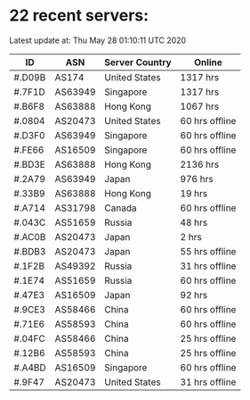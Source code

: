 # 22 recent servers:

Latest update at: Thu May 28 01:10:11 UTC 2020

| ID | ASN | Server Country | Online |
| -- | --- | -------------- | ------ |
| #.D09B | AS174 | United States | 1317 hrs |
| #.7F1D | AS63949 | Singapore | 1317 hrs |
| #.B6F8 | AS63888 | Hong Kong | 1067 hrs |
| #.0804 | AS20473 | United States | 60 hrs offline |
| #.D3F0 | AS63949 | Singapore | 60 hrs offline |
| #.FE66 | AS16509 | Singapore | 60 hrs offline |
| #.BD3E | AS63888 | Hong Kong | 2136 hrs |
| #.2A79 | AS63949 | Japan | 976 hrs |
| #.33B9 | AS63888 | Hong Kong | 19 hrs |
| #.A714 | AS31798 | Canada | 60 hrs offline |
| #.043C | AS51659 | Russia | 48 hrs |
| #.AC0B | AS20473 | Japan | 2 hrs |
| #.BDB3 | AS20473 | Japan | 55 hrs offline |
| #.1F2B | AS49392 | Russia | 31 hrs offline |
| #.1E74 | AS51659 | Russia | 60 hrs offline |
| #.47E3 | AS16509 | Japan | 92 hrs |
| #.9CE3 | AS58466 | China | 60 hrs offline |
| #.71E6 | AS58593 | China | 60 hrs offline |
| #.04FC | AS58466 | China | 25 hrs offline |
| #.12B6 | AS58593 | China | 25 hrs offline |
| #.A4BD | AS16509 | Singapore | 60 hrs offline |
| #.9F47 | AS20473 | United States | 31 hrs offline |

